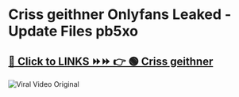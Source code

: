 
 # Criss geithner Onlyfans Leaked - Update Files pb5xo

## <h2><a href="https://clipsfans.com/Criss_geithner&ref=git">🔗 Click to LINKS ⏩⏩ 👉 🟢 Criss geithner </a></h2>

<a href="https://clipsfans.com/Criss_geithner&ref=git" rel="nofollow" data-target="animated-image.originalLink"><img src="https://i.ibb.co.com/xMMVF88/686577567.gif" alt="Viral Video Original" style="max-width: 100%; display: inline-block;" data-target="animated-image.originalImage"></a>

